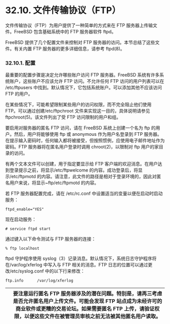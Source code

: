 # 32.10. 文件传输协议（FTP）

文件传输协议（FTP）为用户提供了一种简单的方式来在 FTP 服务器上传输文件。FreeBSD 包含基础系统中的 FTP 服务器软件 ftpd。

FreeBSD 提供了几个配置文件来控制对 FTP 服务器的访问。本节总结了这些文件。有关内置 FTP 服务器的更多详细信息，请参考 ftpd(8)。

### 32.10.1. 配置

最重要的配置步骤是决定允许哪些账户访问 FTP 服务器。FreeBSD 系统有许多系统账户，这些账户不应该允许 FTP 访问。不允许任何 FTP 访问的用户列表可以在 /etc/ftpusers 中找到。默认情况下，它包括系统账户。可以添加其他不应该访问 FTP 的用户。

在某些情况下，可能希望限制某些用户的访问权限，而不完全阻止他们使用 FTP。可以通过创建/etc/ftpchroot 文件来实现这一目的，具体说明请参见 ftpchroot(5)。该文件列出了受 FTP 访问限制的用户和组。

要启用对服务器的匿名 FTP 访问，请在 FreeBSD 系统上创建一个名为 ftp 的用户。然后，用户将能够使用 ftp 或 anonymous 作为用户名登录到 FTP 服务器。在提示输入密码时，任何输入都将被接受，但按照惯例，应使用电子邮件地址作为密码。FTP 服务器将在匿名用户登录时调用 chroot(2)，以限制对 ftp 用户的家目录的访问。

有两个文本文件可以创建，用于指定要显示给 FTP 客户端的欢迎消息。在用户达到登录提示之前，将显示/etc/ftpwelcome 的内容。成功登录后，将显示/etc/ftpmotd 的内容。请注意，此文件的路径是相对于登录环境的，因此对匿名用户来说，将显示~ftp/etc/ftpmotd 的内容。

若 FTP 服务器配置完成，请在 /etc/rc.conf 中设置适当的变量以便在启动时启动服务：

```
ftpd_enable="YES"
```

现在启动服务：

```
# service ftpd start
```

通过键入以下命令测试与 FTP 服务器的连接：

```
% ftp localhost
```

ftpd 守护程序使用 syslog（3）记录消息。默认情况下，系统日志守护程序将在/var/log/xferlog 中写入与 FTP 相关的消息。FTP 日志的位置可以通过更改/etc/syslog.conf 中的以下行来修改：

```
ftp.info      /var/log/xferlog
```

|  | 要注意运行匿名 FTP 服务器涉及的潜在问题。特别是，请再三考虑是否允许匿名用户上传文件。可能会发现 FTP 站点成为未经许可的商业软件或更糟的交易论坛。如果需要匿名 FTP 上传，请验证权限，以便这些文件在被管理员审核之前无法被其他匿名用户读取。|
| -- | ------------------------------------------------------------------------------------------------------------------------------------------------------------------------------------------------------------------------------------------- |
